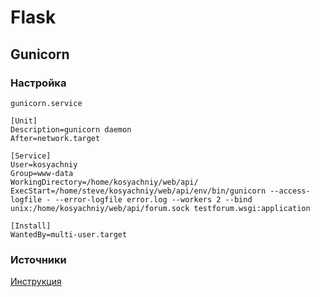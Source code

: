 # Flask
## Gunicorn
### Настройка
``` gunicorn.service ```

```
[Unit]
Description=gunicorn daemon
After=network.target

[Service]
User=kosyachniy
Group=www-data
WorkingDirectory=/home/kosyachniy/web/api/
ExecStart=/home/steve/kosyachniy/web/api/env/bin/gunicorn --access-logfile - --error-logfile error.log --workers 2 --bind unix:/home/kosyachniy/web/api/forum.sock testforum.wsgi:application

[Install]
WantedBy=multi-user.target
```

### Источники
[Инструкция](https://www.8host.com/blog/obsluzhivanie-prilozhenij-flask-s-pomoshhyu-gunicorn-i-nginx-v-ubuntu-16-04/)